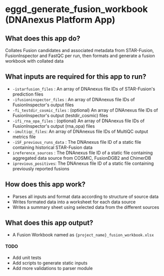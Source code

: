 # eggd_generate_fusion_workbook (DNAnexus Platform App)

## What does this app do?
Collates Fusion candidates and associated metadata from STAR-Fusion, FusionInspector and FastQC per run, then formats and generate a fusion workbook with collated data

## What inputs are required for this app to run?
- `-istarfusion_files` : An array of DNAnexus file IDs of STAR-Fusion's prediction files
- `-ifusioninspector_files` : An array of DNAnexus file IDs of FusionInspector's output files
- `-fi_testdir_cosmic_files` : (optional) An array of DNAnexus file IDs of FusionInspector's output (testdir_cosmic) files
- `-ifi_rna_opa_files` : (optional) An array of DNAnexus file IDs of FusionInspector's output (rna_opa) files
- `-imultiqc_files`: An array of DNAnexus file IDs of MultiQC output metrics file
- `-iSF_previous_runs_data` : The DNAnexus file ID of a static file containing historical STAR-Fusion data
- `ireference_sources` : The DNAnexus file ID of a static file containing aggregated data source from COSMIC, FusionDGB2 and ChimerDB
- `iprevious_positives`: The DNAnexus file ID of a static file containing previously reported fusions

## How does this app work?
- Parses all inputs and format data according to structure of source data
- Writes formated data into a worksheet for each data source
- Writes a summary sheet using selected data from the different sources

## What does this app output?
- A Fusion Workbook named as `{project_name}_fusion_workbook.xlsx`

#### TODO
- Add unit tests
- Add scripts to generate static inputs
- Add more validations to parser module